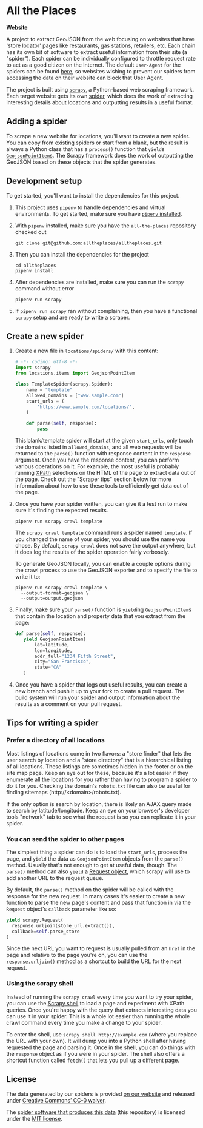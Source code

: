 # All the Places

[**Website**](https://www.alltheplaces.xyz/)

A project to extract GeoJSON from the web focusing on websites that have 'store locator' pages like restaurants, gas stations, retailers, etc. Each chain has its own bit of software to extract useful information from their site (a "spider"). Each spider can be individually configured to throttle request rate to act as a good citizen on the Internet. The default `User-Agent` for the spiders can be found [here](https://github.com/alltheplaces/alltheplaces/blob/master/locations/settings.py#L20), so websites wishing to prevent our spiders from accessing the data on their website can block that User Agent.

The project is built using [`scrapy`](https://scrapy.org/), a Python-based web scraping framework. Each target website gets its own [spider](https://doc.scrapy.org/en/latest/topics/spiders.html), which does the work of extracting interesting details about locations and outputting results in a useful format.

## Adding a spider

To scrape a new website for locations, you'll want to create a new spider. You can copy from existing spiders or start from a blank, but the result is always a Python class that has a `process()` function that `yield`s [`GeojsonPointItem`s](https://github.com/iandees/all-the-places/blob/master/locations/items.py). The Scrapy framework does the work of outputting the GeoJSON based on these objects that the spider generates.

## Development setup

To get started, you'll want to install the dependencies for this project.

1. This project uses `pipenv` to handle dependencies and virtual environments. To get started, make sure you have [`pipenv` installed](https://github.com/kennethreitz/pipenv#installation).

1. With `pipenv` installed, make sure you have the `all-the-places` repository checked out

   ```
   git clone git@github.com:alltheplaces/alltheplaces.git
   ```

1. Then you can install the dependencies for the project

   ```
   cd alltheplaces
   pipenv install
   ```

1. After dependencies are installed, make sure you can run the `scrapy` command without error

   ```
   pipenv run scrapy
   ```

1. If `pipenv run scrapy` ran without complaining, then you have a functional `scrapy` setup and are ready to write a scraper.

## Create a new spider

1. Create a new file in `locations/spiders/` with this content:

    ```python
    # -*- coding: utf-8 -*-
    import scrapy
    from locations.items import GeojsonPointItem

    class TemplateSpider(scrapy.Spider):
        name = "template"
        allowed_domains = ["www.sample.com"]
        start_urls = (
            'https://www.sample.com/locations/',
        )

        def parse(self, response):
            pass
    ```

    This blank/template spider will start at the given `start_urls`, only touch the domains listed in `allowed_domains`, and all web requests will be returned to the `parse()` function with response content in the `response` argument. Once you have the response content, you can perform various operations on it. For example, the most useful is probably running [XPath](https://developer.mozilla.org/en-US/docs/Web/XPath) selections on the HTML of the page to extract data out of the page. Check out the "Scraper tips" section below for more information about how to use these tools to efficiently get data out of the page.

1. Once you have your spider written, you can give it a test run to make sure it's finding the expected results.

   ```
   pipenv run scrapy crawl template
   ```

   The `scrapy crawl template` command runs a spider named `template`. If you changed the name of your spider, you should use the name you chose. By default, `scrapy crawl` does not save the output anywhere, but it does log the results of the spider operation fairly verbosely.

   To generate GeoJSON locally, you can enable a couple options during the crawl process to use the GeoJSON exporter and to specify the file to write it to:

   ```
   pipenv run scrapy crawl template \
     --output-format=geojson \
     --output=output.geojson
   ```

1. Finally, make sure your `parse()` function is `yield`ing `GeojsonPointItem`s that contain the location and property data that you extract from the page:

   ```python
   def parse(self, response):
      yield GeojsonPointItem(
          lat=latitude,
          lon=longitude,
          addr_full="1234 Fifth Street",
          city="San Francisco",
          state="CA"
      )
   ```

1. Once you have a spider that logs out useful results, you can create a new branch and push it up to your fork to create a pull request. The build system will run your spider and output information about the results as a comment on your pull request.

## Tips for writing a spider

### Prefer a directory of all locations

Most listings of locations come in two flavors: a "store finder" that lets the user search by location and a "store directory" that is a hierarchical listing of all locations. These listings are sometimes hidden in the footer or on the site map page. Keep an eye out for these, because it's a lot easier if they enumerate all the locations for you rather than having to program a spider to do it for you.  Checking the domain's `robots.txt` file can also be useful for finding sitemaps (http://\<domain>/robots.txt).  

If the only option is search by location, there is likely an AJAX query made to search by latitude/longitude. Keep an eye on your browser's developer tools "network" tab to see what the request is so you can replicate it in your spider.

### You can send the spider to other pages

The simplest thing a spider can do is to load the `start_urls`, process the page, and `yield` the data as `GeojsonPointItem` objects from the `parse()` method. Usually that's not enough to get at useful data, though. The `parse()` method can also `yield` a [Request object](https://doc.scrapy.org/en/latest/topics/request-response.html#request-objects), which scrapy will use to add another URL to the request queue.

By default, the `parse()` method on the spider will be called with the response for the new request. In many cases it's easier to create a new function to parse the new page's content and pass that function in via the `Request` object's `callback` parameter like so:

```python
yield scrapy.Request(
  response.urljoin(store_url.extract()),
  callback=self.parse_store
)
```

Since the next URL you want to request is usually pulled from an `href` in the page and relative to the page you're on, you can use the [`response.urljoin()`](https://doc.scrapy.org/en/latest/topics/request-response.html#scrapy.http.Response.urljoin) method as a shortcut to build the URL for the next request.

### Using the scrapy shell

Instead of running the `scrapy crawl` every time you want to try your spider, you can use the [Scrapy shell](https://doc.scrapy.org/en/latest/topics/shell.html) to load a page and experiment with XPath queries. Once you're happy with the query that extracts interesting data you can use it in your spider. This is a whole lot easier than running the whole crawl command every time you make a change to your spider.

To enter the shell, use `scrapy shell http://example.com` (where you replace the URL with your own). It will dump you into a Python shell after having requested the page and parsing it. Once in the shell, you can do things with the `response` object as if you were in your spider. The shell also offers a shortcut function called `fetch()` that lets you pull up a different page.

## License

The data generated by our spiders is provided [on our website](https://alltheplaces.xyz/) and released under [Creative Commons’ CC-0 waiver](https://creativecommons.org/publicdomain/zero/1.0/).

The [spider software that produces this data](https://github.com/alltheplaces/alltheplaces) (this repository) is licensed under the [MIT license](https://github.com/alltheplaces/alltheplaces/blob/master/LICENSE).
